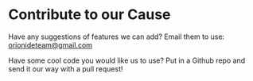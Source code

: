 # Contribute to our Cause

Have any suggestions of features we can add? Email them to use: orionideteam@gmail.com

Have some cool code you would like us to use? Put in a Github repo and send it our way with a pull request!
